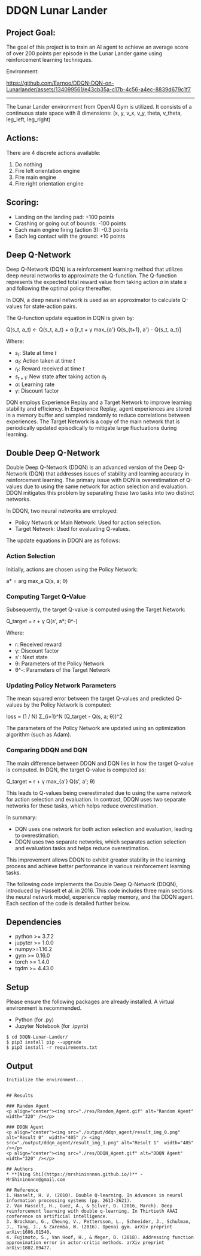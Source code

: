 # DDQN Lunar Lander

Project Goal:
------------

The goal of this project is to train an AI agent to achieve an average score of over 200 points per episode in the Lunar Lander game using reinforcement learning techniques.

Environment:

https://github.com/Earnoo/DDQN-DQN-on-Lunarlander/assets/134099561/e43cb35a-c17b-4c56-a4ec-8839d679c1f7


------------
The Lunar Lander environment from OpenAI Gym is utilized. It consists of a continuous state space with 8 dimensions:
(x, y, v_x, v_y, theta, v_theta, leg_left, leg_right)

Actions:
--------
There are 4 discrete actions available:
1. Do nothing
2. Fire left orientation engine
3. Fire main engine
4. Fire right orientation engine

Scoring:
--------
- Landing on the landing pad: +100 points
- Crashing or going out of bounds: -100 points
- Each main engine firing (action 3): -0.3 points
- Each leg contact with the ground: +10 points

## Deep Q-Network
Deep Q-Network (DQN) is a reinforcement learning method that utilizes deep neural networks to approximate the Q-function. The Q-function represents the expected total reward value from taking action $a$ in state $s$ and following the optimal policy thereafter.

In DQN, a deep neural network is used as an approximator to calculate Q-values for state-action pairs.

The Q-function update equation in DQN is given by:

Q(s_t, a_t) <- Q(s_t, a_t) + α [r_t + γ max_{a'} Q(s_{t+1}, a') - Q(s_t, a_t)]

Where:
- $s_t$: State at time $t$
- $a_t$: Action taken at time $t$
- $r_t$: Reward received at time $t$
- $s_{t+1}$: New state after taking action $a_t$
- $\alpha$: Learning rate
- $\gamma$: Discount factor

DQN employs Experience Replay and a Target Network to improve learning stability and efficiency. In Experience Replay, agent experiences are stored in a memory buffer and sampled randomly to reduce correlations between experiences. The Target Network is a copy of the main network that is periodically updated episodically to mitigate large fluctuations during learning.

## Double Deep Q-Network
Double Deep Q-Network (DDQN) is an advanced version of the Deep Q-Network (DQN) that addresses issues of stability and learning accuracy in reinforcement learning. The primary issue with DQN is overestimation of Q-values due to using the same network for action selection and evaluation. DDQN mitigates this problem by separating these two tasks into two distinct networks.

In DDQN, two neural networks are employed:
- Policy Network or Main Network: Used for action selection.
- Target Network: Used for evaluating Q-values.

The update equations in DDQN are as follows:

### Action Selection

Initially, actions are chosen using the Policy Network:

a* = arg max_a Q(s, a; θ)

### Computing Target Q-Value

Subsequently, the target Q-value is computed using the Target Network:

Q_target = r + γ Q(s', a*; θ^-)

Where:
- r: Received reward
- γ: Discount factor
- s': Next state
- θ: Parameters of the Policy Network
- θ^-: Parameters of the Target Network

### Updating Policy Network Parameters

The mean squared error between the target Q-values and predicted Q-values by the Policy Network is computed:

loss = (1 / N) Σ_{i=1}^N (Q_target - Q(s, a; θ))^2

The parameters of the Policy Network are updated using an optimization algorithm (such as Adam).

### Comparing DDQN and DQN

The main difference between DDQN and DQN lies in how the target Q-value is computed. In DQN, the target Q-value is computed as:

Q_target = r + γ max_{a'} Q(s', a'; θ)

This leads to Q-values being overestimated due to using the same network for action selection and evaluation. In contrast, DDQN uses two separate networks for these tasks, which helps reduce overestimation.

In summary:
- DQN uses one network for both action selection and evaluation, leading to overestimation.
- DDQN uses two separate networks, which separates action selection and evaluation tasks and helps reduce overestimation.

This improvement allows DDQN to exhibit greater stability in the learning process and achieve better performance in various reinforcement learning tasks.

The following code implements the Double Deep Q-Network (DDQN), introduced by Hasselt et al. in 2016. This code includes three main sections: the neural network model, experience replay memory, and the DDQN agent. Each section of the code is detailed further below.


## Dependencies
+ python >= 3.7.2
+ jupyter >= 1.0.0
+ numpy>=1.16.2
+ gym >= 0.16.0
+ torch >= 1.4.0
+ tqdm >= 4.43.0

## Setup
Please ensure the following packages are already installed. A virtual environment is recommended.
+ Python (for .py)
+ Jupyter Notebook (for .ipynb)

```
$ cd DDQN-Lunar-Lander/
$ pip3 install pip --upgrade
$ pip3 install -r requirements.txt
```

## Output
```
Initialize the environment...


## Results

### Random Agent
<p align="center"><img src="./res/Random_Agent.gif" alt="Random Agent"  width="320" /></p>

### DDQN Agent
<p align="center"><img src="./output/ddqn_agent/result_img_0.png" alt="Result 0"  width="405" /> <img src="./output/ddqn_agent/result_img_1.png" alt="Result 1"  width="405" /></p>
<p align="center"><img src="./res/DDQN_Agent.gif" alt="DDQN Agent"  width="320" /></p>

## Authors
* **[Ning Shi](https://mrshininnnnn.github.io/)** - MrShininnnnn@gmail.com

## Reference
1. Hasselt, H. V. (2010). Double Q-learning. In Advances in neural information processing systems (pp. 2613-2621).
2. Van Hasselt, H., Guez, A., & Silver, D. (2016, March). Deep reinforcement learning with double q-learning. In Thirtieth AAAI conference on artificial intelligence.
3. Brockman, G., Cheung, V., Pettersson, L., Schneider, J., Schulman, J., Tang, J., & Zaremba, W. (2016). Openai gym. arXiv preprint arXiv:1606.01540.
4. Fujimoto, S., Van Hoof, H., & Meger, D. (2018). Addressing function approximation error in actor-critic methods. arXiv preprint arXiv:1802.09477.

